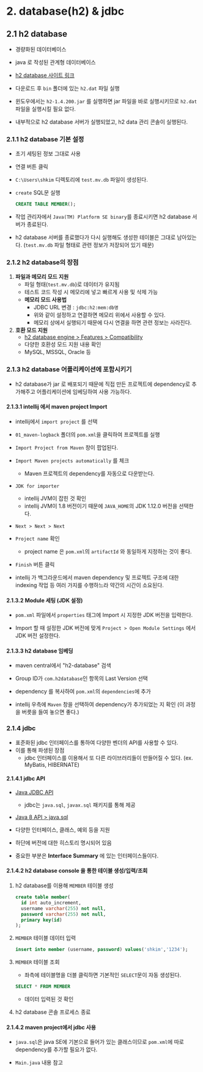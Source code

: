 # 2. database(h2) & jdbc

## 2.1 h2 database

- 경량화된 데이터베이스
- java 로 작성된 관계형 데이터베이스
- [h2 database 사이트 링크](<https://www.h2database.com/html/main.html>)



- 다운로드 후 `bin` 폴더에 있는 `h2.dat` 파일 실행
- 윈도우에서는 `h2-1.4.200.jar` 를 실행하면 jar 파일을 바로 실행시키므로 `h2.dat` 파일을 실행시킬 필요 없다.
- 내부적으로 h2 database 서버가 실행되었고, h2 data 관리 콘솔이 실행된다.



### 2.1.1 h2 database 기본 설정

- 초기 세팅된 정보 그대로 사용



- 연결 버튼 클릭

- `C:\Users\shkim` 디렉토리에 `test.mv.db` 파일이 생성된다.

- `create` SQL문 실행

  ```sql
  CREATE TABLE MEMBER();
  ```

- 작업 관리자에서 `Java(TM) Platform SE binary`를 종료시키면 h2 database 서버가 종료된다.

- h2 database 서버를 종료했다가 다시 실행해도 생성한 테이블은 그대로 남아있는다.
  (`test.mv.db` 파일 형태로 관련 정보가 저장되어 있기 때문)



### 2.1.2 h2 database의 장점

1. **파일과 메모리 모드 지원**
   - 파일 형태(`test.mv.db`)로 데이터가 유지됨
   - 테스트 코드 작성 시 메모리에 넣고 빠르게 사용 및 삭제 가능
   - **메모리 모드 사용법**
     - JDBC URL 변경 : `jdbc:h2:mem:db명`
     - 위와 같이 설정하고 연결하면 메모리 위에서 사용할 수 있다.
     - 메모리 상에서 실행되기 때문에 다시 연결을 하면 관련 정보는 사라진다.
2. **호환 모드 지원**
   - [h2 database engine > Features > Compatibility](<https://www.h2database.com/html/features.html#compatibility>)
   - 다양한 호환성 모드 지원 내용 확인
   - MySQL, MSSQL, Oracle 등



### 2.1.3 h2 database 어플리케이션에 포함시키기

- h2 database가 jar 로 배포되기 때문에 직접 만든 프로젝트에 dependency로 추가해주고 어플리케이션에 임베딩하여 사용 가능하다.



#### 2.1.3.1 intellij 에서 maven project Import

- intellij에서 `import project` 를 선택
- `01_maven-logback` 폴더의 `pom.xml`을 클릭하여 프로젝트를 실행
- `Import Project from Maven` 창이 팝업된다.



- `Import Maven projects automatically` 를 체크
  - Maven 프로젝트의 dependency를 자동으로 다운받는다.



- `JDK for importer`
  - intellij JVM이 잡힌 것 확인
  - intellij JVM이 1.8 버전이기 때문에 `JAVA_HOME`의 JDK 1.12.0 버전을 선택한다.



- `Next > Next > Next`



- `Project name` 확인
  - project name 은 `pom.xml`의 `artifactId` 와 동일하게 지정하는 것이 좋다.



- `Finish` 버튼 클릭



- intellij 가 백그라운드에서 maven dependency 및 프로젝트 구조에 대한 indexing 작업 등 여러 가지를 수행하느라 약간의 시간이 소요된다.



#### 2.1.3.2 Module 세팅 (JDK 설정)

- `pom.xml` 파일에서 `properties` 태그에 Import 시 지정한 JDK 버전을 입력한다.

- Import 할 때 설정한 JDK 버전에 맞게 `Project > Open Module Settings` 에서 JDK 버전 설정한다.



#### 2.1.3.3 h2 database 임베딩

- maven central에서 "h2-database" 검색
- Group ID가 `com.h2database`인 항목의 Last Version 선택
- dependency 를 복사하여 `pom.xml`의 `dependencies`에 추가



- intellij 우측에 `Maven` 창을 선택하여 dependency가 추가되었는 지 확인
  (이 과정을 버릇을 들여 놓으면 좋다.)



### 2.1.4 jdbc

- 표준화된 jdbc 인터페이스를 통하여 다양한 벤더의 API를 사용할 수 있다.
- 이를 통해 파생된 장점
  - jdbc 인터페이스를 이용해서 또 다른 라이브러리들이 만들어질 수 있다.
    (ex. MyBatis, HIBERNATE)



#### 2.1.4.1 jdbc API

- [Java JDBC API](<https://docs.oracle.com/javase/8/docs/technotes/guides/jdbc/index.html>)
  - jdbc는 `java.sql`, `javax.sql` 패키지를 통해 제공



-  [Java 8 API > java.sql](<https://docs.oracle.com/javase/8/docs/api/>)
  - 다양한 인터페이스, 클래스, 예외 등을 지원
  - 하단에 버전에 대한 히스토리 명시되어 있음
  - 중요한 부분은 **Interface Summary** 에 있는 인터페이스들이다.



#### 2.1.4.2 h2 database console 을 통한 테이블 생성/입력/조회

1. h2 database를 이용해 `MEMBER` 테이블 생성

   ```sql
   create table member(
     id int auto_increment,
     username varchar(255) not null,
     password varchar(255) not null,
     primary key(id)
   );
   ```

2. `MEMBER` 테이블 데이터 입력

   ```sql
   insert into member (username, password) values('shkim','1234');
   ```

3. `MEMBER` 테이블 조회

   - 좌측에 테이블명을 더블 클릭하면 기본적인 `SELECT`문이 자동 생성된다.

   ```sql
   SELECT * FROM MEMBER 
   ```

   - 데이터 입력된 것 확인

4. h2 database 콘솔 프로세스 종료



#### 2.1.4.2 maven project에서 jdbc 사용

- `java.sql`은 java SE에 기본으로 들어가 있는 클래스이므로 `pom.xml`에 따로 dependency를 추가할 필요가 없다.

- `Main.java` 내용 참고



